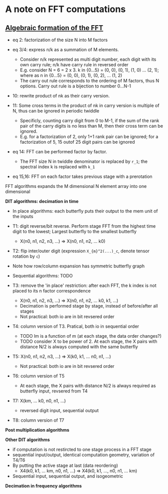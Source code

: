 # A note on FFT computations

## [Algebraic formation of the FFT](https://sci-hub.wf/10.1109/mcas.1981.6323745)

* eq 2: factorization of the size N into M factors
* eq 3/4: express n/k as a summation of M elements.
    * Consider n/k represented as multi digit number, each digit with its own carry rule; n/k have carry rule in reversed order
    * E.g. consider N = 6 = 2 x 3. k in {0...5} = (0, 0), (0, 1), (1, 0) ... (2, 1); where as n in {0...5} = (0, 0), (0, 1), (0, 2), ... (1, 2)
    * The carry out rule corresponds to the ordering of M factors, thus N options. Carry out rule is a bijection to number 0...N-1
* 10: rewrite product of nk as their carry version.

* 11: Some cross terms in the product of nk in carry version is multiple of N, thus can be ignored in periodic twiddle
    * Specificly, counting carry digit from 0 to M-1, if the sum of the rank pair of the carry digits is no less than M, then their cross term can be ignored.
    * E.g. for a factorization of 2, only 1+1 rank pair can be ignored; for a factorization of 5, 15 outof 25 digit pairs can be ignored
* eq 14: FFT can be performed factor by factor.
    * The FFT size N in twiddle denominator is replaced by `r_1`; the spectral index k is replaced with `k_1`

* eq 15,16: FFT on each factor takes previous stage with a prerotation

FFT algorithms expands the M dimensional N element array into one dimensional

**DIT algorithms: decimation in time**


* In place algorithms: each butterfly puts their output to the mem unit of the inputs
* T1: digit reverse/bit reverse. Perform stage FFT from the highest time digit to the lowest; Largest butterfly to the smallest butterfly
    * X(n0, n1, n2, n3, ...) => X(n0, n1, n2, ... k0)
* T2: flip inter/outer digit (expression `X_{m}^2(...)_c`, denote tensor rotation by `c`)

* Note how row/column expansion has symmetric butterfly graph

* Sequential algorithms: TODO
* T3: remove the 'in place' restriction: after each FFT, the k index is not placed to its n factor correspondence
    * X(n0, n1, n2, n3, ...) => X(n0, n1, n2, ... k0, k1, ...)
    * Decimation is performed stage by stage, instead of before/after all stages
    * Not practical: both io are in bit revsered order
* T4: column version of T3. Pratical, both io in sequential order
    * TODO lm is a function of m (at each stage, the data order changes?)
    * TODO consider X to be power of 2. At each stage, the X pairs with distance N/2 is always computed with the same butterfly

* T5: X(n0, n1, n2, n3, ...) => X(k0, k1, ... n0, n1, ...)
    * Not practical: both io are in bit revsered order
* T6: column version of T5 
    * At each stage, the X pairs with distance N/2 is always required as butterfly input, revsered from T4
* T7: X(km, ... k0, n0, n1, ...)
    * reversed digit input, sequential output
* T8: column version of T7

**Post multiplication algorithms**

**Other DIT algorithms**

* if computation is not restircted to one stage process in a FFT stage
* sequential input/output, identical computation geometry, variation of T4/T6
* By putting the active stage at last (data reordering)
    * X4(k0, k1, ... km, n0, n1, ...) => X4(k0, k1, ..., n0, n1, ... km)
* Sequential input, sequential output, and isogeometric

**Decimation in frequency algorithms**
